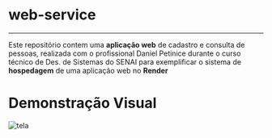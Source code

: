 # web-service
---
Este repositório contem uma **aplicação web** de cadastro e consulta de pessoas, realizada com o profissional Daniel Petinice durante o curso técnico de Des. de Sistemas do SENAI para exemplificar o sistema de **hospedagem** de uma aplicação web no **Render**

# Demonstração Visual 
![tela](assets/agenda.png)
